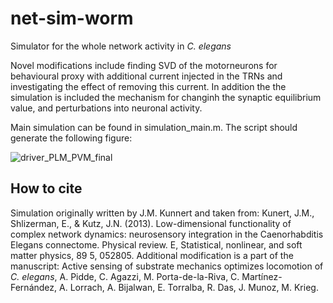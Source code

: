 # net-sim-worm
Simulator for the whole network activity in *C. elegans*


Novel modifications include finding SVD of the motorneurons for behavioural proxy with additional current injected in the TRNs and investigating the effect of removing this current. In addition the the simulation is included the mechanism for changinh the synaptic equilibrium value, and perturbations into neuronal activity.

Main simulation can be found in simulation_main.m. The script should generate the following figure:

![driver_PLM_PVM_final](https://github.com/user-attachments/assets/3c6da19d-46c5-4cf5-8416-6c3e347726fb)


## How to cite 
Simulation originally written by J.M. Kunnert and taken from:
Kunert, J.M., Shlizerman, E., & Kutz, J.N. (2013). Low-dimensional functionality of complex network dynamics: neurosensory integration in the Caenorhabditis Elegans connectome. Physical review. E, Statistical, nonlinear, and soft matter physics, 89 5, 052805.
Additional modification is a part of the manuscript: Active sensing of substrate mechanics optimizes locomotion of *C. elegans*, A. Pidde, C. Agazzi, M. Porta-de-la-Riva, C. Martínez-Fernández, A. Lorrach, A. Bijalwan, E. Torralba, R. Das, J. Munoz, M. Krieg.
